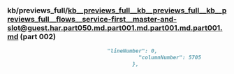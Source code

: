 ### kb/previews_full/kb__previews_full__kb__previews_full__kb__previews_full__flows__service-first__master-and-slot@guest.har.part050.md.part001.md.part001.md.part001.md (part 002)

```md
                                "lineNumber": 0,
                                          "columnNumber": 5705
                                        },
   
```

```
